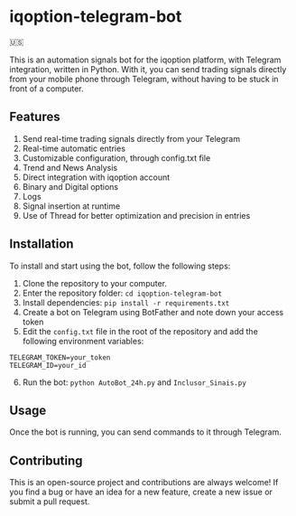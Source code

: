 # iqoption-telegram-bot

:us: 

This is an automation signals bot for the iqoption platform, with Telegram integration, written in Python. With it, you can send trading signals directly from your mobile phone through Telegram, without having to be stuck in front of a computer.

## Features
1. Send real-time trading signals directly from your Telegram
2. Real-time automatic entries
3. Customizable configuration, through config.txt file
4. Trend and News Analysis
5. Direct integration with iqoption account
6. Binary and Digital options
7. Logs
8. Signal insertion at runtime
9. Use of Thread for better optimization and precision in entries

## Installation
To install and start using the bot, follow the following steps:

1. Clone the repository to your computer.
2. Enter the repository folder: `cd iqoption-telegram-bot`
3. Install dependencies: `pip install -r requirements.txt`
4. Create a bot on Telegram using BotFather and note down your access token
5. Edit the `config.txt` file in the root of the repository and add the following environment variables:

```
TELEGRAM_TOKEN=your_token
TELEGRAM_ID=your_id
```

6. Run the bot: `python AutoBot_24h.py` and `Inclusor_Sinais.py`

## Usage
Once the bot is running, you can send commands to it through Telegram.

## Contributing
This is an open-source project and contributions are always welcome! If you find a bug or have an idea for a new feature, create a new issue or submit a pull request.

